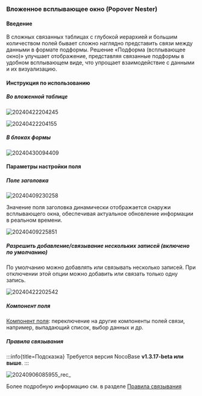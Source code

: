 ### **Вложенное всплывающее окно (Popover Nester)**

#### **Введение**

В сложных связанных таблицах с глубокой иерархией и большим количеством полей бывает сложно наглядно представить связи между данными в формате подформы. Решение «Подформа (всплывающее окно)» улучшает отображение, представляя связанные подформы в удобном всплывающем виде, что упрощает взаимодействие с данными и их визуализацию.

#### **Инструкция по использованию**

##### **Во вложенной таблице**

![20240422204245](https://static-docs.nocobase.com/20240422204245.png)

![20240422204155](https://static-docs.nocobase.com/20240422204155.png)

##### **В блоках формы**

![20240430094409](https://static-docs.nocobase.com/20240430094409.png)

#### **Параметры настройки поля**

##### **Поле заголовка**

![20240409230258](https://static-docs.nocobase.com/20240409230258.png)

Значение поля заголовка динамически отображается снаружи всплывающего окна, обеспечивая актуальное обновление информации в реальном времени.

![20240409225851](https://static-docs.nocobase.com/20240409225851.png)

##### **Разрешить добавление/связывание нескольких записей (включено по умолчанию)**

По умолчанию можно добавлять или связывать несколько записей. При отключении этой опции можно добавить или связать только одну запись.

![20240422202542](https://static-docs.nocobase.com/20240422202542.png)

##### **Компонент поля**

[Компонент поля](/handbook/ui/fields/association-field): переключение на другие компоненты полей связи, например, выпадающий список, выбор данных и др.

##### **Правила связывания**
:::info{title=Подсказка}
Требуется версия NocoBase **v1.3.17-beta или выше**.
:::

![20240906085955_rec_](https://static-docs.nocobase.com/20240906085955_rec_.gif)

Более подробную информацию см. в разделе [Правила связывания](/handbook/ui/blocks/block-settings/field-linkage-rule)
